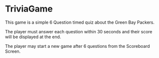# TriviaGame

This game is a simple 6 Question timed quiz about the Green Bay Packers.

The player must answer each question within 30 seconds and their score will be displayed at the end.

The player may start a new game after 6 questions from the Scoreboard Screen.